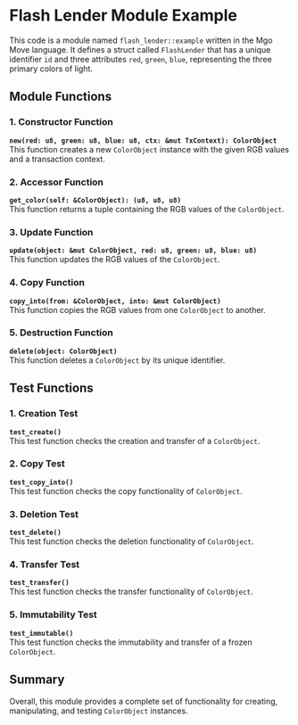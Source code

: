 # Flash Lender Module Example

This code is a module named `flash_lender::example` written in the Mgo Move language. It defines a struct called `FlashLender` that has a unique identifier `id` and three attributes `red`, `green`, `blue`, representing the three primary colors of light.

## Module Functions

### 1. Constructor Function
**`new(red: u8, green: u8, blue: u8, ctx: &mut TxContext): ColorObject`**  
This function creates a new `ColorObject` instance with the given RGB values and a transaction context.

### 2. Accessor Function
**`get_color(self: &ColorObject): (u8, u8, u8)`**  
This function returns a tuple containing the RGB values of the `ColorObject`.

### 3. Update Function
**`update(object: &mut ColorObject, red: u8, green: u8, blue: u8)`**  
This function updates the RGB values of the `ColorObject`.

### 4. Copy Function
**`copy_into(from: &ColorObject, into: &mut ColorObject)`**  
This function copies the RGB values from one `ColorObject` to another.

### 5. Destruction Function
**`delete(object: ColorObject)`**  
This function deletes a `ColorObject` by its unique identifier.

## Test Functions

### 1. Creation Test
**`test_create()`**  
This test function checks the creation and transfer of a `ColorObject`.

### 2. Copy Test
**`test_copy_into()`**  
This test function checks the copy functionality of `ColorObject`.

### 3. Deletion Test
**`test_delete()`**  
This test function checks the deletion functionality of `ColorObject`.

### 4. Transfer Test
**`test_transfer()`**  
This test function checks the transfer functionality of `ColorObject`.

### 5. Immutability Test
**`test_immutable()`**  
This test function checks the immutability and transfer of a frozen `ColorObject`.

## Summary

Overall, this module provides a complete set of functionality for creating, manipulating, and testing `ColorObject` instances.